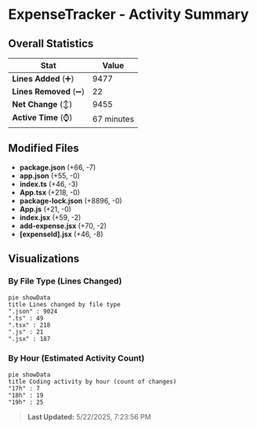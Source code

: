 # ExpenseTracker - Activity Summary 

## Overall Statistics

| Stat                   | Value                                                             |
| ---------------------- | ----------------------------------------------------------------- |
| **Lines Added** (➕)   | 9477                                          |
| **Lines Removed** (➖) | 22                                        |
| **Net Change** (↕)    | 9455                |
| **Active Time** (⌚)   | 67 minutes |


## Modified Files
- **package.json** (+66, -7)
- **app.json** (+55, -0)
- **index.ts** (+46, -3)
- **App.tsx** (+218, -0)
- **package-lock.json** (+8896, -0)
- **App.js** (+21, -0)
- **index.jsx** (+59, -2)
- **add-expense.jsx** (+70, -2)
- **[expenseId].jsx** (+46, -8)

## Visualizations

### By File Type (Lines Changed)

```mermaid
pie showData
title Lines changed by file type
".json" : 9024
".ts" : 49
".tsx" : 218
".js" : 21
".jsx" : 187
```

### By Hour (Estimated Activity Count)

```mermaid
pie showData
title Coding activity by hour (count of changes)
"17h" : 7
"18h" : 19
"19h" : 25
```


> **Last Updated:** 5/22/2025, 7:23:56 PM